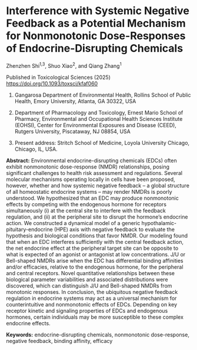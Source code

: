 # Interference with Systemic Negative Feedback as a Potential Mechanism for Nonmonotonic Dose-Responses of Endocrine-Disrupting Chemicals

Zhenzhen Shi<sup>1,3</sup>, Shuo Xiao<sup>2</sup>, and Qiang Zhang<sup>1</sup> 

Published in Toxicological Sciences (2025) https://doi.org/10.1093/toxsci/kfaf060

1. Gangarosa Department of Environmental Health, Rollins School of Public Health, Emory University, Atlanta, GA 30322, USA

2. Department of Pharmacology and Toxicology, Ernest Mario School of Pharmacy, Environmental and Occupational Health Sciences Institute (EOHSI), Center for Environmental Exposures and Disease (CEED), Rutgers University, Piscataway, NJ 08854, USA

3. Present address: Stritch School of Medicine, Loyola University Chicago, Chicago, IL, USA.
 

**Abstract:**
Environmental endocrine-disrupting chemicals (EDCs) often exhibit nonmonotonic dose-response (NMDR) relationships, posing significant challenges to health risk assessment and regulations. Several molecular mechanisms operating locally in cells have been proposed, however, whether and how systemic negative feedback – a global structure of all homeostatic endocrine systems – may render NMDRs is poorly understood. We hypothesized that an EDC may produce nonmonotonic effects by competing with the endogenous hormone for receptors simultaneously (i) at the central site to interfere with the feedback regulation, and (ii) at the peripheral site to disrupt the hormone’s endocrine action. We constructed a dynamical model of a generic hypothalamic-pituitary-endocrine (HPE) axis with negative feedback to evaluate the hypothesis and biological conditions that favor NMDR. Our modeling found that when an EDC interferes sufficiently with the central feedback action, the net endocrine effect at the peripheral target site can be opposite to what is expected of an agonist or antagonist at low concentrations. J/U or Bell-shaped NMDRs arise when the EDC has differential binding affinities and/or efficacies, relative to the endogenous hormone, for the peripheral and central receptors. Novel quantitative relationships between these biological parameter variabilities and associated distributions were discovered, which can distinguish J/U and Bell-shaped NMDRs from monotonic responses. In conclusion, the ubiquitous negative feedback regulation in endocrine systems may act as a universal mechanism for counterintuitive and nonmonotonic effects of EDCs. Depending on key receptor kinetic and signaling properties of EDCs and endogenous hormones, certain individuals may be more susceptible to these complex endocrine effects.

**Keywords:** endocrine-disrupting chemicals, nonmonotonic dose-response, negative feedback, binding affinity, efficacy
